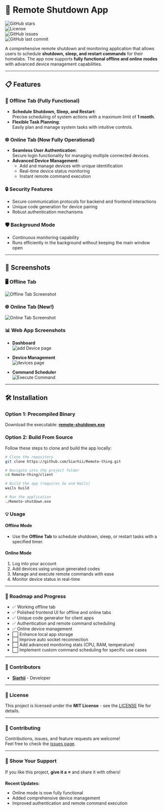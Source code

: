 # 🚀 Remote Shutdown App

![GitHub stars](https://img.shields.io/github/stars/Siarhii/Remote-thing?style=social)  
![License](https://img.shields.io/github/license/Siarhii/Remote-thing)  
![GitHub issues](https://img.shields.io/github/issues/Siarhii/Remote-thing)  
![GitHub last commit](https://img.shields.io/github/last-commit/Siarhii/Remote-thing)

A comprehensive remote shutdown and monitoring application that allows users to schedule **shutdown, sleep, and restart commands** for their homelabs. The app now supports **fully functional offline and online modes** with advanced device management capabilities.

---

## 📋 Features

### 🔌 Offline Tab (Fully Functional)

- **Schedule Shutdown, Sleep, and Restart**:  
  Precise scheduling of system actions with a maximum limit of **1 month**.
- **Flexible Task Planning**:  
  Easily plan and manage system tasks with intuitive controls.

### 🌐 Online Tab (Now Fully Operational)

- **Seamless User Authentication**:  
  Secure login functionality for managing multiple connected devices.
- **Advanced Device Management**:
  - Add and manage devices with unique identification
  - Real-time device status monitoring
  - Instant remote command execution

### 🔒 Security Features

- Secure communication protocols for backend and frontend interactions
- Unique code generation for device pairing
- Robust authentication mechanisms

### 🛡️ Background Mode

- Continuous monitoring capability
- Runs efficiently in the background without keeping the main window open

---

## 🎨 Screenshots

### 🖥️ Offline Tab

![Offline Tab Screenshot](SS/offline.png)

### 🌐 Online Tab (New!)

![Online Tab Screenshot](SS/online.png)

### 📊 Web App Screenshots

- **Dashboard**  
  ![add Device page](SS/addDevice.png)

- **Device Management**  
  ![devices page](SS/devicesPage.png)

- **Command Scheduler**  
  ![Execute Command](SS/executeCommand.png)

---

## 🛠️ Installation

### Option 1: Precompiled Binary

Download the executable: **[remote-shutdown.exe](./remote-shutdown.exe)**

### Option 2: Build From Source

Follow these steps to clone and build the app locally:

```bash
# Clone the repository
git clone https://github.com/Siarhii/Remote-thing.git

# Navigate into the project folder
cd Remote-thing/client

# Build the app (requires Go and Wails)
wails build

# Run the application
./Remote-shutdown.exe
```

### 💡 Usage

#### Offline Mode

- Use the **Offline Tab** to schedule shutdown, sleep, or restart tasks with a specified timer.

#### Online Mode

1. Log into your account
2. Add devices using unique generated codes
3. Manage and execute remote commands with ease
4. Monitor device status in real-time

---

### 🚧 Roadmap and Progress

- ✅ Working offline tab
- ✅ Polished frontend UI for offline and online tabs
- ✅ Unique code generator for client apps
- ✅ Authentication and remote command scheduling
- ✅ Online device management
- ⬜ Enhance local app storage
- ⬜ Improve auto socket reconnection
- ⬜ Add advanced monitoring stats (CPU, RAM, temperature)
- ⬜ Implement custom command scheduling for specific use cases

---

### 👥 Contributors

- **[Siarhii](https://github.com/Siarhii)** - Developer

---

### 📜 License

This project is licensed under the **MIT License** - see the [LICENSE](LICENSE) file for details.

---

### 🤝 Contributing

Contributions, issues, and feature requests are welcome!  
Feel free to check the [issues page](https://github.com/Siarhii/Remote-thing/issues).

---

### 🌟 Show Your Support

If you like this project, **give it a ⭐️** and share it with others!

**Recent Updates:**

- Online mode is now fully functional
- Added comprehensive device management
- Improved authentication and remote command execution
